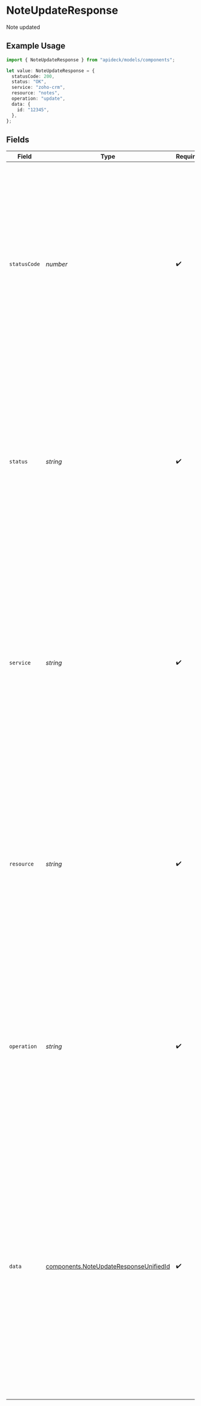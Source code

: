 # NoteUpdateResponse

Note updated

## Example Usage

```typescript
import { NoteUpdateResponse } from "apideck/models/components";

let value: NoteUpdateResponse = {
  statusCode: 200,
  status: "OK",
  service: "zoho-crm",
  resource: "notes",
  operation: "update",
  data: {
    id: "12345",
  },
};
```

## Fields

| Field                                                                                                                                                                                                                                                                                                                                                                                                                                                 | Type                                                                                                                                                                                                                                                                                                                                                                                                                                                  | Required                                                                                                                                                                                                                                                                                                                                                                                                                                              | Description                                                                                                                                                                                                                                                                                                                                                                                                                                           | Example                                                                                                                                                                                                                                                                                                                                                                                                                                               |
| ----------------------------------------------------------------------------------------------------------------------------------------------------------------------------------------------------------------------------------------------------------------------------------------------------------------------------------------------------------------------------------------------------------------------------------------------------- | ----------------------------------------------------------------------------------------------------------------------------------------------------------------------------------------------------------------------------------------------------------------------------------------------------------------------------------------------------------------------------------------------------------------------------------------------------- | ----------------------------------------------------------------------------------------------------------------------------------------------------------------------------------------------------------------------------------------------------------------------------------------------------------------------------------------------------------------------------------------------------------------------------------------------------- | ----------------------------------------------------------------------------------------------------------------------------------------------------------------------------------------------------------------------------------------------------------------------------------------------------------------------------------------------------------------------------------------------------------------------------------------------------- | ----------------------------------------------------------------------------------------------------------------------------------------------------------------------------------------------------------------------------------------------------------------------------------------------------------------------------------------------------------------------------------------------------------------------------------------------------- |
| `statusCode`                                                                                                                                                                                                                                                                                                                                                                                                                                          | *number*                                                                                                                                                                                                                                                                                                                                                                                                                                              | :heavy_check_mark:                                                                                                                                                                                                                                                                                                                                                                                                                                    | The HTTP response status code returned by the server. This integer value indicates the result of the PATCH operation on the note. A status code of 200 signifies a successful update, while other codes may indicate errors or issues with the request. It is always included in the response to inform the client of the outcome of their request.                                                                                                   | 200                                                                                                                                                                                                                                                                                                                                                                                                                                                   |
| `status`                                                                                                                                                                                                                                                                                                                                                                                                                                              | *string*                                                                                                                                                                                                                                                                                                                                                                                                                                              | :heavy_check_mark:                                                                                                                                                                                                                                                                                                                                                                                                                                    | A textual representation of the HTTP response status. This string provides a human-readable explanation of the status code, such as 'OK' for a successful operation. It complements the status code by offering additional context and is always included to aid in understanding the response.                                                                                                                                                       | OK                                                                                                                                                                                                                                                                                                                                                                                                                                                    |
| `service`                                                                                                                                                                                                                                                                                                                                                                                                                                             | *string*                                                                                                                                                                                                                                                                                                                                                                                                                                              | :heavy_check_mark:                                                                                                                                                                                                                                                                                                                                                                                                                                    | The Apideck ID of the service provider involved in the operation. This string uniquely identifies which service provider's integration was used to update the note. It is crucial when multiple services are integrated, ensuring the response is correctly attributed to the right service. Always included to maintain clarity in multi-service environments.                                                                                       | zoho-crm                                                                                                                                                                                                                                                                                                                                                                                                                                              |
| `resource`                                                                                                                                                                                                                                                                                                                                                                                                                                            | *string*                                                                                                                                                                                                                                                                                                                                                                                                                                              | :heavy_check_mark:                                                                                                                                                                                                                                                                                                                                                                                                                                    | The name of the unified API resource that was targeted by the operation. This string identifies the specific type of resource, such as 'note', that was updated. It helps in understanding what kind of entity was affected by the PATCH request and is always included to provide context about the operation's focus.                                                                                                                               | notes                                                                                                                                                                                                                                                                                                                                                                                                                                                 |
| `operation`                                                                                                                                                                                                                                                                                                                                                                                                                                           | *string*                                                                                                                                                                                                                                                                                                                                                                                                                                              | :heavy_check_mark:                                                                                                                                                                                                                                                                                                                                                                                                                                    | The specific operation that was performed, represented as a string. In this context, it indicates the 'notesUpdate' operation, confirming that the request was processed as intended. This property is always included to verify the action taken and ensure that the correct operation was executed.                                                                                                                                                 | update                                                                                                                                                                                                                                                                                                                                                                                                                                                |
| `data`                                                                                                                                                                                                                                                                                                                                                                                                                                                | [components.NoteUpdateResponseUnifiedId](../../models/components/noteupdateresponseunifiedid.md)                                                                                                                                                                                                                                                                                                                                                      | :heavy_check_mark:                                                                                                                                                                                                                                                                                                                                                                                                                                    | The 'data' object serves as the primary container for the response payload, encapsulating all relevant information about the updated note. This object is always included in the response to ensure that the client receives a structured and comprehensive representation of the note's current state after the update operation. It provides a clear context for the changes made and is essential for verifying the success of the update request. |                                                                                                                                                                                                                                                                                                                                                                                                                                                       |